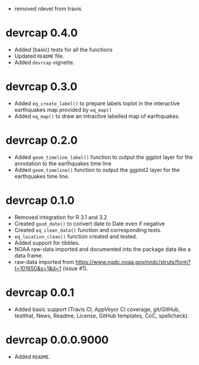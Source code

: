* removed rdevel from travis

# devrcap 0.4.0

* Added (basic) tests for all the functions
* Updated `README` file.
* Added `devrcap` vignette.

# devrcap 0.3.0

* Added `eq_create_label()` to prepare labels toplot in the interactive
  earthquakes map provided by `eq_map()`
* Added `eq_map()` to draw an intractive labelled map of earthquakes.

# devrcap 0.2.0

* Added `geom_timeline_label()` function to output the ggplot layer for
  the annotation to the earthquakes time line
* Added `geom_timeline()` function to output the ggplot2 layer for
  the earthquakes time line.

# devrcap 0.1.0

* Removed integration for R 3.1 and 3.2
* Created `good_date()` to convert date to Date even if negative
* Created `eq_clean_data()` function and corresponding tests.
* `eq_location_clean()` function created and tested.
* Added support for tibbles.
* NOAA raw-data imported and documented into the package data like a
  data frame.
* raw-data imported from
  <https://www.ngdc.noaa.gov/nndc/struts/form?t=101650&s=1&d=1>
  (issue #1).

# devrcap 0.0.1

* Added basic support (Travis CI, AppVeyor CI coverage, git/GitHub,
  testthat, News, Readme, License, GitHub templates, CoC, spellcheck).

# devrcap 0.0.0.9000

* Added `README`.
